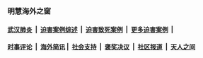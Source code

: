 
### 明慧海外之窗

####  [武汉肺炎](indexes/365.md?t=06161700) &nbsp;|&nbsp;  [迫害案例综述](indexes/328.md?t=06161700) &nbsp;|&nbsp; [迫害致死案例](indexes/277.md?t=06161700)  &nbsp;|&nbsp; [更多迫害案例](indexes/81.md?t=06161700)  &nbsp;|&nbsp; 
####  [时事评论](indexes/19.md?t=06161700) &nbsp;|&nbsp; [海外简讯](indexes/245.md?t=06161700)&nbsp;|&nbsp;  [社会支持](indexes/140.md?t=06161700) &nbsp;|&nbsp; [褒奖决议](indexes/282.md?t=06161700) &nbsp;|&nbsp; [社区报道](indexes/91.md?t=06161700)  &nbsp;|&nbsp; [天人之间](indexes/78.md?t=06161700) 

